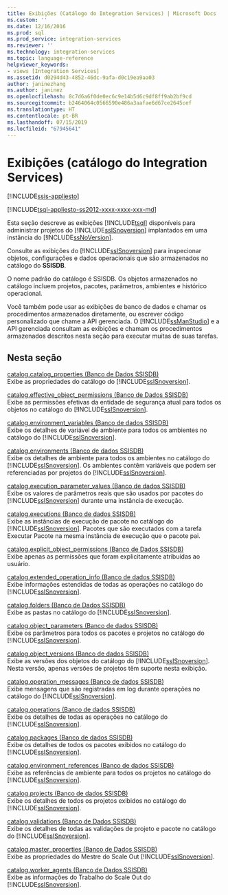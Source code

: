 ```yaml
---
title: Exibições (Catálogo do Integration Services) | Microsoft Docs
ms.custom: ''
ms.date: 12/16/2016
ms.prod: sql
ms.prod_service: integration-services
ms.reviewer: ''
ms.technology: integration-services
ms.topic: language-reference
helpviewer_keywords:
- views [Integration Services]
ms.assetid: d0294d43-4852-46dc-9afa-d0c19ea9aa03
author: janinezhang
ms.author: janinez
ms.openlocfilehash: 8c7d6a6f0de0ec6c9e14b5d6c9df8ff9ab2bf9cd
ms.sourcegitcommit: b2464064c0566590e486a3aafae6d67ce2645cef
ms.translationtype: HT
ms.contentlocale: pt-BR
ms.lasthandoff: 07/15/2019
ms.locfileid: "67945641"
---
```

# <a name="views-integration-services-catalog"></a>Exibições (catálogo do Integration Services)

[!INCLUDE[ssis-appliesto](../../includes/ssis-appliesto-ssvrpluslinux-asdb-asdw-xxx.md)]


[!INCLUDE[tsql-appliesto-ss2012-xxxx-xxxx-xxx-md](../../includes/tsql-appliesto-ss2012-xxxx-xxxx-xxx-md.md)]

  Esta seção descreve as exibições [!INCLUDE[tsql](../../includes/tsql-md.md)] disponíveis para administrar projetos do [!INCLUDE[ssISnoversion](../../includes/ssisnoversion-md.md)] implantados em uma instância do [!INCLUDE[ssNoVersion](../../includes/ssnoversion-md.md)].  
  
 Consulte as exibições do [!INCLUDE[ssISnoversion](../../includes/ssisnoversion-md.md)] para inspecionar objetos, configurações e dados operacionais que são armazenados no catálogo do **SSISDB**.  
  
 O nome padrão do catálogo é SSISDB. Os objetos armazenados no catálogo incluem projetos, pacotes, parâmetros, ambientes e histórico operacional.  
  
 Você também pode usar as exibições de banco de dados e chamar os procedimentos armazenados diretamente, ou escrever código personalizado que chame a API gerenciada. O [!INCLUDE[ssManStudio](../../includes/ssmanstudio-md.md)] e a API gerenciada consultam as exibições e chamam os procedimentos armazenados descritos nesta seção para executar muitas de suas tarefas.  
  
## <a name="in-this-section"></a>Nesta seção  
 [catalog.catalog_properties &#40;Banco de Dados SSISDB&#41;](../../integration-services/system-views/catalog-catalog-properties-ssisdb-database.md)  
 Exibe as propriedades do catálogo do [!INCLUDE[ssISnoversion](../../includes/ssisnoversion-md.md)].  
  
 [catalog.effective_object_permissions &#40;Banco de Dados SSISDB&#41;](../../integration-services/system-views/catalog-effective-object-permissions-ssisdb-database.md)  
 Exibe as permissões efetivas da entidade de segurança atual para todos os objetos no catálogo do [!INCLUDE[ssISnoversion](../../includes/ssisnoversion-md.md)].  
  
 [catalog.environment_variables &#40;Banco de dados SSISDB&#41;](../../integration-services/system-views/catalog-environment-variables-ssisdb-database.md)  
 Exibe os detalhes de variável de ambiente para todos os ambientes no catálogo do [!INCLUDE[ssISnoversion](../../includes/ssisnoversion-md.md)].  
  
 [catalog.environments &#40;Banco de dados SSISDB&#41;](../../integration-services/system-views/catalog-environments-ssisdb-database.md)  
 Exibe os detalhes de ambiente para todos os ambientes no catálogo do [!INCLUDE[ssISnoversion](../../includes/ssisnoversion-md.md)]. Os ambientes contêm variáveis que podem ser referenciadas por projetos do [!INCLUDE[ssISnoversion](../../includes/ssisnoversion-md.md)].  
  
 [catalog.execution_parameter_values &#40;Banco de dados SSISDB&#41;](../../integration-services/system-views/catalog-execution-parameter-values-ssisdb-database.md)  
 Exibe os valores de parâmetros reais que são usados por pacotes do [!INCLUDE[ssISnoversion](../../includes/ssisnoversion-md.md)] durante uma instância de execução.  
  
 [catalog.executions &#40;Banco de dados SSISDB&#41;](../../integration-services/system-views/catalog-executions-ssisdb-database.md)  
 Exibe as instâncias de execução de pacote no catálogo do [!INCLUDE[ssISnoversion](../../includes/ssisnoversion-md.md)]. Pacotes que são executados com a tarefa Executar Pacote na mesma instância de execução que o pacote pai.  
  
 [catalog.explicit_object_permissions &#40;Banco de Dados SSISDB&#41;](../../integration-services/system-views/catalog-explicit-object-permissions-ssisdb-database.md)  
 Exibe apenas as permissões que foram explicitamente atribuídas ao usuário.  
  
 [catalog.extended_operation_info &#40;Banco de dados SSISDB&#41;](../../integration-services/system-views/catalog-extended-operation-info-ssisdb-database.md)  
 Exibe informações estendidas de todas as operações no catálogo do [!INCLUDE[ssISnoversion](../../includes/ssisnoversion-md.md)].  
  
 [catalog.folders &#40;Banco de Dados SSISDB&#41;](../../integration-services/system-views/catalog-folders-ssisdb-database.md)  
 Exibe as pastas no catálogo do [!INCLUDE[ssISnoversion](../../includes/ssisnoversion-md.md)].  
  
 [catalog.object_parameters &#40;Banco de dados SSISDB&#41;](../../integration-services/system-views/catalog-object-parameters-ssisdb-database.md)  
 Exibe os parâmetros para todos os pacotes e projetos no catálogo do [!INCLUDE[ssISnoversion](../../includes/ssisnoversion-md.md)].  
  
 [catalog.object_versions &#40;Banco de dados SSISDB&#41;](../../integration-services/system-views/catalog-object-versions-ssisdb-database.md)  
 Exibe as versões dos objetos do catálogo do [!INCLUDE[ssISnoversion](../../includes/ssisnoversion-md.md)]. Nesta versão, apenas versões de projetos têm suporte nesta exibição.  
  
 [catalog.operation_messages &#40;Banco de dados SSISDB&#41;](../../integration-services/system-views/catalog-operation-messages-ssisdb-database.md)  
 Exibe mensagens que são registradas em log durante operações no catálogo do [!INCLUDE[ssISnoversion](../../includes/ssisnoversion-md.md)].  
  
 [catalog.operations &#40;Banco de dados SSISDB&#41;](../../integration-services/system-views/catalog-operations-ssisdb-database.md)  
 Exibe os detalhes de todas as operações no catálogo do [!INCLUDE[ssISnoversion](../../includes/ssisnoversion-md.md)].  
  
 [catalog.packages &#40;Banco de dados SSISDB&#41;](../../integration-services/system-views/catalog-packages-ssisdb-database.md)  
 Exibe os detalhes de todos os pacotes exibidos no catálogo do [!INCLUDE[ssISnoversion](../../includes/ssisnoversion-md.md)].  
  
 [catalog.environment_references &#40;Banco de dados SSISDB&#41;](../../integration-services/system-views/catalog-environment-references-ssisdb-database.md)  
 Exibe as referências de ambiente para todos os projetos no catálogo do [!INCLUDE[ssISnoversion](../../includes/ssisnoversion-md.md)].  
  
 [catalog.projects &#40;Banco de dados SSISDB&#41;](../../integration-services/system-views/catalog-projects-ssisdb-database.md)  
 Exibe os detalhes de todos os projetos exibidos no catálogo do [!INCLUDE[ssISnoversion](../../includes/ssisnoversion-md.md)].  
  
 [catalog.validations &#40;Banco de Dados SSISDB&#41;](../../integration-services/system-views/catalog-validations-ssisdb-database.md)  
 Exibe os detalhes de todas as validações de projeto e pacote no catálogo do [!INCLUDE[ssISnoversion](../../includes/ssisnoversion-md.md)].  
  
[catalog.master_properties &#40;Banco de Dados SSISDB&#41;](../../integration-services/system-views/catalog-master-properties-ssisdb-database.md)  
Exibe as propriedades do Mestre do Scale Out [!INCLUDE[ssISnoversion](../../includes/ssisnoversion-md.md)].

[catalog.worker_agents &#40;Banco de Dados SSISDB&#41;](../../integration-services/system-views/catalog-worker-agents-ssisdb-database.md)  
Exibe as informações do Trabalho do Scale Out do [!INCLUDE[ssISnoversion](../../includes/ssisnoversion-md.md)].  
